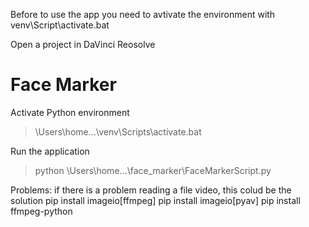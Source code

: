 Before to use the app you need to avtivate the environment with venv\Script\activate.bat

Open a project in DaVinci Reosolve

# Face Marker
Activate Python environment
>\Users\home\...\venv\Scripts\activate.bat

Run the application
>python \Users\home\...\face_marker\FaceMarkerScript.py



Problems:
if there is a problem reading a file video, this colud be the solution
pip install imageio[ffmpeg]
pip install imageio[pyav]
pip install ffmpeg-python

